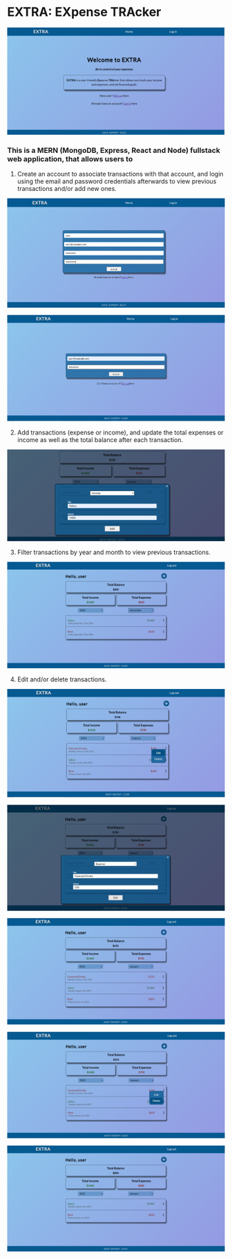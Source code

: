 # EXTRA: EXpense TRAcker

![](https://github.com/saeddaoud/expense-tracker/blob/main/images/home.png)

### This is a MERN (MongoDB, Express, React and Node) fullstack web application, that allows users to
1. Create an account to associate transactions with that account, and login using the email and password credentials afterwards to view previous transactions and/or add new ones.

![](https://github.com/saeddaoud/expense-tracker/blob/main/images/register.png)

![](https://github.com/saeddaoud/expense-tracker/blob/main/images/login.png)

2. Add transactions (expense or income), and update the total expenses or income as well as the total balance after each transaction.

![](https://github.com/saeddaoud/expense-tracker/blob/main/images/add_transaction.png)

3. Filter transactions by year and month to view previous transactions.

![](https://github.com/saeddaoud/expense-tracker/blob/main/images/filter_transactions.png)

4. Edit and/or delete transactions.

![](https://github.com/saeddaoud/expense-tracker/blob/main/images/edit_delete_transaction.png)

![](https://github.com/saeddaoud/expense-tracker/blob/main/images/edit_1.png)

![](https://github.com/saeddaoud/expense-tracker/blob/main/images/edit_2.png)

![](https://github.com/saeddaoud/expense-tracker/blob/main/images/delete_1.png)

![](https://github.com/saeddaoud/expense-tracker/blob/main/images/delete_2.png)
